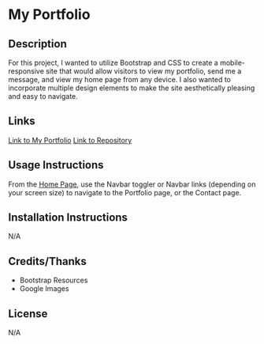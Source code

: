 # My Portfolio

## Description
For this project, I wanted to utilize Bootstrap and CSS to create a mobile-responsive site that would allow visitors to view my portfolio, send me a message, and view my home page from any device. 
I also wanted to incorporate multiple design elements to make the site aesthetically pleasing and easy to navigate.

## Links
[Link to My Portfolio](https://dfkestner.github.io/Responsive-Portfolio/)
[Link to Repository](https://github.com/dfkestner/Responsive-Portfolio)

## Usage Instructions
From the [Home Page](https://dfkestner.github.io/Responsive-Portfolio/), use the Navbar toggler or Navbar links (depending on your screen size) to navigate to the Portfolio page, or the Contact page. 

## Installation Instructions
N/A

## Credits/Thanks
- Bootstrap Resources
- Google Images

## License
N/A
